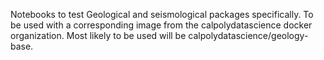 Notebooks to test Geological and seismological packages specifically. To be used with a corresponding image from the calpolydatascience docker organization. Most likely to be used will be calpolydatascience/geology-base. 
